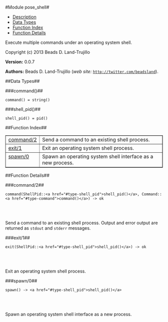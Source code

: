 

#Module pose_shell#
* [Description](#description)
* [Data Types](#types)
* [Function Index](#index)
* [Function Details](#functions)


Execute multiple commands under an operating system shell.

Copyright (c) 2013 Beads D. Land-Trujillo

__Version:__ 0.0.7

__Authors:__ Beads D. Land-Trujillo (_web site:_ [`http://twitter.com/beadsland`](http://twitter.com/beadsland)).
<a name="types"></a>

##Data Types##




###<a name="type-command">command()</a>##



	command() = string()



###<a name="type-shell_pid">shell_pid()</a>##



	shell_pid() = pid()
<a name="index"></a>

##Function Index##


<table width="100%" border="1" cellspacing="0" cellpadding="2" summary="function index"><tr><td valign="top"><a href="#command-2">command/2</a></td><td>Send a command to an existing shell process.</td></tr><tr><td valign="top"><a href="#exit-1">exit/1</a></td><td>Exit an operating system shell process.</td></tr><tr><td valign="top"><a href="#spawn-0">spawn/0</a></td><td>Spawn an operating system shell interface as a new process.</td></tr></table>


<a name="functions"></a>

##Function Details##

<a name="command-2"></a>

###command/2##


	command(ShellPid::<a href="#type-shell_pid">shell_pid()</a>, Command::<a href="#type-command">command()</a>) -> ok
<br></br>


Send a command to an existing shell process.  Output and error output
are returned as `stdout` and `stderr` messages.<a name="exit-1"></a>

###exit/1##


	exit(ShellPid::<a href="#type-shell_pid">shell_pid()</a>) -> ok
<br></br>


Exit an operating system shell process.<a name="spawn-0"></a>

###spawn/0##


	spawn() -> <a href="#type-shell_pid">shell_pid()</a>
<br></br>


Spawn an operating system shell interface as a new process.
